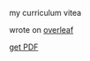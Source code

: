 my curriculum vitea

wrote on [overleaf](https://www.overleaf.com/)

[get PDF](https://github.com/Kappanneo/CV/releases/latest/download/CV.pdf)
